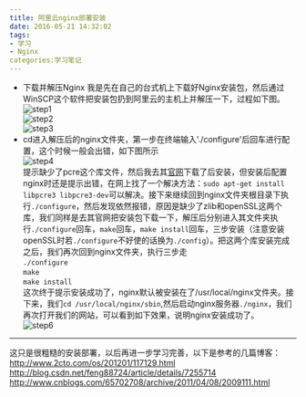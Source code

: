 ```yaml
---
title: 阿里云nginx部署安装
date: 2016-05-21 14:32:02
tags: 
- 学习
- Nginx
categories:学习笔记
---
```

- 下载并解压Nginx
我是先在自己的台式机上下载好Nginx安装包，然后通过WinSCP这个软件把安装包扔到阿里云的主机上并解压一下，过程如下图。  
![step1](/image/nginx/step1.png)  
![step2](/image/nginx/step2.png)  
![step3](/image/nginx/step3.png)  
- cd进入解压后的nginx文件夹，第一步在终端输入'./configure'后回车进行配置，这个时候一般会出错，如下图所示  
![step4](/image/nginx/step4.png)  
提示缺少了pcre这个库文件，然后我去其[官网](http://www.pcre.org/)下载了后安装，但安装后配置nginx时还是提示出错，在网上找了一个解决方法：`sudo apt-get install libpcre3 libpcre3-dev`可以解决。接下来继续回到nginx文件夹根目录下执行`./configure`，然后发现依然报错，原因是缺少了zlib和openSSL这两个库，我们同样是去其官网把安装包下载一下，解压后分别进入其文件夹执行`./configure`回车，`make`回车，`make install`回车，三步安装（注意安装openSSL时若`./configure`不好使的话换为`./config`）。把这两个库安装完成之后，我们再次回到nginx文件夹，执行三步走  
`./configure`  
`make`  
`make install`  
这次终于提示安装成功了，nginx默认被安装在了/usr/local/nginx文件夹。接下来，我们`cd /usr/local/nginx/sbin`,然后启动nginx服务器`./nginx`，我们再次打开我们的网站，可以看到如下效果，说明nginx安装成功了。  
![step6](/image/nginx/step6.png)  

---
这只是很粗糙的安装部署，以后再进一步学习完善，以下是参考的几篇博客：  
http://www.2cto.com/os/201201/117129.html  
http://blog.csdn.net/feng88724/article/details/7255714  
http://www.cnblogs.com/65702708/archive/2011/04/08/2009111.html

